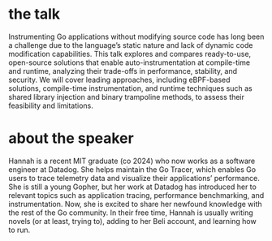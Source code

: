 # the talk

Instrumenting Go applications without modifying source code has long been a challenge due to the language’s static nature and lack of dynamic code modification capabilities. This talk explores and compares ready-to-use, open-source solutions that enable auto-instrumentation at compile-time and runtime, analyzing their trade-offs in performance, stability, and security. We will cover leading approaches, including eBPF-based solutions, compile-time instrumentation, and runtime techniques such as shared library injection and binary trampoline methods, to assess their feasibility and limitations.

# about the speaker

Hannah is a recent MIT graduate (co 2024) who now works as a software engineer at Datadog. She helps maintain the Go Tracer, which enables Go users to trace telemetry data and visualize their applications’ performance. She is still a young Gopher, but her work at Datadog has introduced her to relevant topics such as application tracing, performance benchmarking, and instrumentation. Now, she is excited to share her newfound knowledge with the rest of the Go community. In their free time, Hannah is usually writing novels (or at least, trying to), adding to her Beli account, and learning how to run.